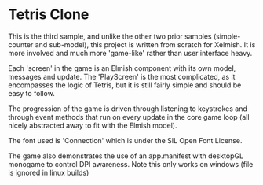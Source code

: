 ﻿# Tetris Clone

This is the third sample, and unlike the other two prior samples (simple-counter and sub-model), this project is written from scratch for Xelmish. It is more involved and much more 'game-like' rather than user interface heavy.

Each 'screen' in the game is an Elmish component with its own model, messages and update. The 'PlayScreen' is the most complicated, as it encompasses the logic of Tetris, but it is still fairly simple and should be easy to follow. 

The progression of the game is driven through listening to keystrokes and through event methods that run on every update in the core game loop (all nicely abstracted away to fit with the Elmish model).

The font used is 'Connection' which is under the SIL Open Font License.

The game also demonstrates the use of an app.manifest with desktopGL monogame to control DPI awareness. Note this only works on windows (file is ignored in linux builds)